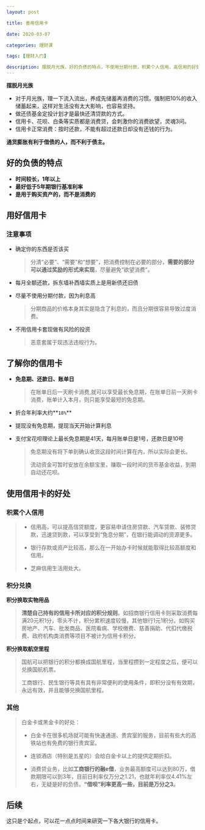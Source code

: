 ```yaml
---
layout: post

title: 善用信用卡

date: 2020-03-07

categories: 理财课

tags: [理财入门]

description: 摆脱月光族，好的负债的特点，不使用分期付款，积累个人信用，高信用的好处，积分兑换实物与航空里程、解锁酒店等。
---
```




**摆脱月光族**

-  对于月光族，理一下流入流出，养成先储蓄再消费的习惯。强制把10%的收入储蓄起来，这样对生活没有太大影响，也容易坚持。 
- 做还债基金定投计划才是最快还清贷款的方式。
- 信用卡、花呗、白条等实质都是消费贷，会刺激你的消费欲望，灵魂3问。
- 信用卡正常消费：按时还款，不能有超过还款日却没有还钱的行为。

**通货膨胀有利于借债的人，而不利于债主。**

## 好的负债的特点

- **时间较长，1年以上**
- **最好低于5年期银行基准利率**
- **是用于购买资产的，而不是消费的**

## 用好信用卡

### 注意事项

- 确定你的东西是否该买

  > 分清“必要”、“需要”和“想要”，把消费控制在必要的部分，**需要的部分可以通过奖励的形式来实现**，尽量避免“欲望消费”。

- 每月全额还款，拆东墙补西墙实质上是用新债还旧债

- 尽量不使用分期付款，因为利息高

  > 分期商品的价格本身其实是隐含了利息的，而且分期很容易导致过度消费。

- 不用信用卡套现做有风险的投资

  > 恶意套属于现违法违规行为。

## 了解你的信用卡

- **免息期、还款日、账单日**

  > 在账单日后一天刷卡消费,就可以享受最长免息期，在账单日前一天刷卡消费，账单计入本月，则只能享受最短的免息期。

- 折合年利率大约**`18%`**

- 提现没有免息期，提现当天开始计算利息

- 支付宝花呗理论上最长免息期是41天，每月账单日是1号，还款日是10号

  >免息期没有将下单到确认收货这段时间计算在内，所以实际会更长。
  >
  >流动资金可暂时安放在余额宝里，赚取一段时间的货币基金收益，到期自动还花呗。

## 使用信用卡的好处

### 积累个人信用 

  > - 信用高，可以提高信贷额度，更容易申请住房贷款、汽车贷款、装修贷款，迅速贷到款，可以享受到“免息分期”，在银行能调动的资源更多。
  >
  > - 银行存款或资产比较高，那么在一开始办卡时候就能取得比较高额度和信用。
  > - 芝麻信用生活用处大。

### 积分兑换 

  **积分换取实物用品**

  > **清楚自己持有的信用卡所对应的积分规则**。如招商银行信用卡则采取消费每满20元积1分，零头不计，积分累积速度较慢，其他银行1元1积分。如购买房地产、汽车、批发商品、医院看病、学校缴费、慈善捐助、代扣代缴税费、政府机构类消费等项目不被计为信用卡积分。

  **积分换取航空里程**

  >国航可以把银行的积分都换成国航里程，当里程攒到一定程度之后，便可以兑换国航机票。
  >
  >工商银行、民生银行等具有具有非常便利的使用条件，即积分没有有效期，永远有效，并且能够兑换国航里程。

### 其他

  >白金卡或黑金卡的好处：
  >
  >- 白金卡在很多机场就可能有快速通道、贵宾室的服务，目前有些大的高铁站也有免费的银行贵宾室。
  >
  >- 连锁酒店（特别是五星的）会给白金卡以上的提供定期折扣。
  >- 消费贷业务，比如**工商银行的融e借**，业务最高额度可以达到80万，借款期限可以到3年，目前日利率仅万分之1.21，也就年利率仅4.41%左右，无疑是好的负债。**“借呗”利率更高一些，目前是万分之3**。

## 后续

这只是个起点，可以花一点点时间来研究一下各大银行的信用卡。
